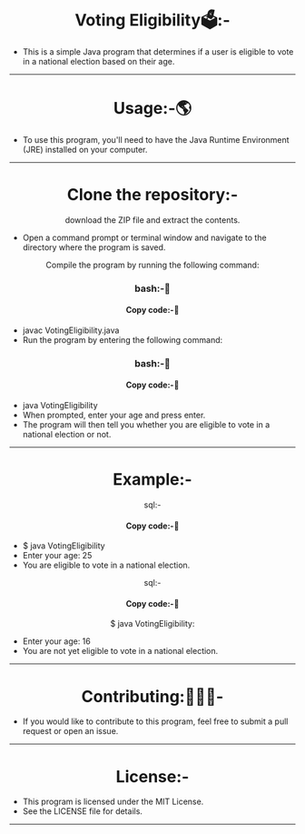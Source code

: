 <h1 align="center">Voting Eligibility🗳️:-</h1>

- This is a simple Java program that determines if a user is eligible to vote in a national election based on their age.
<hr>
<h1 align="center">Usage:-🌎</h1>

- To use this program, you'll need to have the Java Runtime Environment (JRE) installed on your computer.
<hr>
<h1 align="center">Clone the repository:-</h1> 
<p align="center">download the ZIP file and extract the contents.</p>

- Open a command prompt or terminal window and navigate to the directory where the program is saved.
<p align="center">Compile the program by running the following command:</p>
<h3 align="center" >bash:-📖</h3>
<h4 align="center" >Copy code:-📝</h4>

- javac VotingEligibility.java
- Run the program by entering the following command:
<h3 align="center" >bash:-📖</h3>
<h4 align="center" >Copy code:-📝</h4>

- java VotingEligibility
- When prompted, enter your age and press enter.
- The program will then tell you whether you are eligible to vote in a national election or not.
<hr>
<h1 align="center">Example:-</h1>

<p align="center">sql:-</p>
<h4 align="center" >Copy code:-📝</h4>

- $ java VotingEligibility
- Enter your age: 25
- You are eligible to vote in a national election.
<p align="center">sql:-</p>
<h4 align="center" >Copy code:-📝</h4>

<p align="center">$ java VotingEligibility:</p>

- Enter your age: 16
- You are not yet eligible to vote in a national election.
<hr>
<h1 align="center">Contributing:🧑‍🤝‍🧑-</h1>

- If you would like to contribute to this program, feel free to submit a pull request or open an issue.
<hr>
<h1 align="center">License:-</h1>

- This program is licensed under the MIT License.
- See the LICENSE file for details.
<hr>
